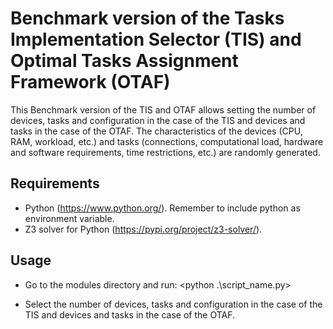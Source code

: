 # Benchmark version of the Tasks Implementation Selector (TIS) and Optimal Tasks Assignment Framework (OTAF) 

This Benchmark version of the TIS and OTAF allows setting the number of devices, tasks and configuration in the case of the TIS and devices and tasks in the case of the OTAF. The characteristics of the devices (CPU, RAM, workload, etc.) and tasks (connections, computational load, hardware and software requirements, time restrictions, etc.) are randomly generated.

## Requirements

- Python (https://www.python.org/). Remember to include python as environment variable. 
- Z3 solver for Python (https://pypi.org/project/z3-solver/).

## Usage

- Go to the modules directory and run:  <python .\script_name.py>

- Select the number of devices, tasks and configuration in the case of the TIS and devices and tasks in the case of the OTAF.
